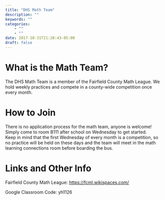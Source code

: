 ```yaml
---
title: "DHS Math Team"
description: ""
keywords: ""
categories: 
    - ""
    - ""
date: 2017-10-31T21:28:43-05:00
draft: false
---
```


# What is the Math Team?

The DHS Math Team is a member of the Fairfield County Math League.  We hold weekly practices and compete in a county-wide competition 
once every month.  

# How to Join

There is no application process for the math team, anyone is welcome!  Simply come to room B111 after school on Wednesday to get started.  
Keep in mind that the first Wednesday of every month is a competition, so no practice will be held on these days and the team will meet in the math learning connections room before boarding the bus.

# Links and Other Info

Fairfield County Math League: https://fcml.wikispaces.com/

Google Classroom Code: yh1126
